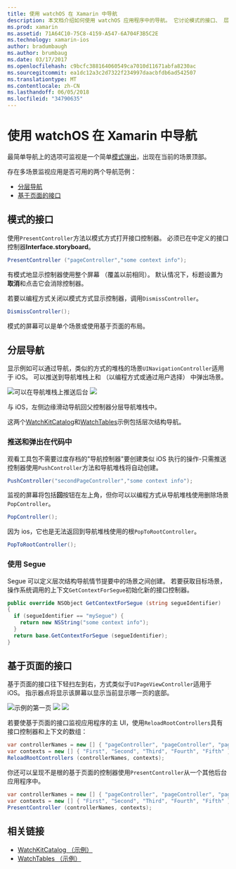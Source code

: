 ```yaml
---
title: 使用 watchOS 在 Xamarin 中导航
description: 本文档介绍如何使用 watchOS 应用程序中的导航。 它讨论模式的接口、 层次结构导航窗格中，和基于页面的接口。
ms.prod: xamarin
ms.assetid: 71A64C10-75C8-4159-A547-6A704F3B5C2E
ms.technology: xamarin-ios
author: bradumbaugh
ms.author: brumbaug
ms.date: 03/17/2017
ms.openlocfilehash: c9bcfc388164060549ca7010d11671abfa8230ac
ms.sourcegitcommit: ea1dc12a3c2d7322f234997daacbfdb6ad542507
ms.translationtype: MT
ms.contentlocale: zh-CN
ms.lasthandoff: 06/05/2018
ms.locfileid: "34790635"
---
```

# <a name="working-with-watchos-navigation-in-xamarin"></a>使用 watchOS 在 Xamarin 中导航

最简单导航上的选项可监视是一个简单[模式弹出](#modal)，出现在当前的场景顶部。

存在多场景监视应用是否可用的两个导航范例：

- [分层导航](#Hierarchical_Navigation)
- [基于页面的接口](#Page-Based_Interfaces)

<a name="modal"/>

## <a name="modal-interfaces"></a>模式的接口

使用`PresentController`方法以模式方式打开接口控制器。 必须已在中定义的接口控制器**Interface.storyboard**。

```csharp
PresentController ("pageController","some context info");
```

有模式地显示控制器使用整个屏幕 （覆盖以前相同）。 默认情况下，标题设置为**取消**和点击它会消除控制器。

若要以编程方式关闭以模式方式显示控制器，调用`DismissController`。

```csharp
DismissController();
```

模式的屏幕可以是单个场景或使用基于页面的布局。

<a name="Hierarchical_Navigation"/>

## <a name="hierarchical-navigation"></a>分层导航

显示例如可以通过导航，类似的方式的堆栈的场景`UINavigationController`适用于 iOS。 可以推送到导航堆栈上和 （以编程方式或通过用户选择） 中弹出场景。

![](navigation-images/hierarchy-1.png "可以在导航堆栈上推送后台") ![ ](navigation-images/hierarchy-2.png "场景可以从导航堆栈中弹出")

与 iOS，左侧边缘滑动导航回父控制器分层导航堆栈中。

这两个[WatchKitCatalog](https://developer.xamarin.com/samples/WatchKitCatalog)和[WatchTables](https://developer.xamarin.com/samples/WatchTables)示例包括层次结构导航。

### <a name="pushing-and-popping-in-code"></a>推送和弹出在代码中

观看工具包不需要过度存档的"导航控制器"要创建类似 iOS 执行的操作-只需推送控制器使用`PushController`方法和导航堆栈将自动创建。

```csharp
PushController("secondPageController","some context info");
```

监视的屏幕将包括**回**按钮在左上角，但你可以以编程方式从导航堆栈使用删除场景`PopController`。

```csharp
PopController();
```

因为 ios，它也是无法返回到导航堆栈使用的根`PopToRootController`。

```csharp
PopToRootController();
```

### <a name="using-segues"></a>使用 Segue

Segue 可以定义层次结构导航情节提要中的场景之间创建。 若要获取目标场景，操作系统调用的上下文`GetContextForSegue`初始化新的接口控制器。

```csharp
public override NSObject GetContextForSegue (string segueIdentifier)
{
  if (segueIdentifier == "mySegue") {
    return new NSString("some context info");
  }
  return base.GetContextForSegue (segueIdentifier);
}
```
<a name="Page-Based_Interfaces"/>

## <a name="page-based-interfaces"></a>基于页面的接口

基于页面的接口往下轻扫左到右，方式类似于`UIPageViewController`适用于 iOS。 指示器点将显示该屏幕以显示当前显示哪一页的底部。

![](navigation-images/paged-1.png "示例的第一页") ![ ](navigation-images/paged-2.png "示例第二页") ![ ](navigation-images/paged-5.png "示例第五个页")


若要使基于页面的接口监视应用程序的主 UI，使用`ReloadRootControllers`具有接口控制器和上下文的数组：

```csharp
var controllerNames = new [] { "pageController", "pageController", "pageController", "pageController", "pageController" };
var contexts = new [] { "First", "Second", "Third", "Fourth", "Fifth" };
ReloadRootControllers (controllerNames, contexts);
```

你还可以呈现不是根的基于页面的控制器使用`PresentController`从一个其他后台应用程序中。

```csharp
var controllerNames = new [] { "pageController", "pageController", "pageController", "pageController", "pageController" };
var contexts = new [] { "First", "Second", "Third", "Fourth", "Fifth" };
PresentController (controllerNames, contexts);
```



## <a name="related-links"></a>相关链接

- [WatchKitCatalog （示例）](https://developer.xamarin.com/samples/monotouch/WatchKit/WatchKitCatalog/)
- [WatchTables （示例）](https://developer.xamarin.com/samples/monotouch/WatchKit/WatchTables/)
